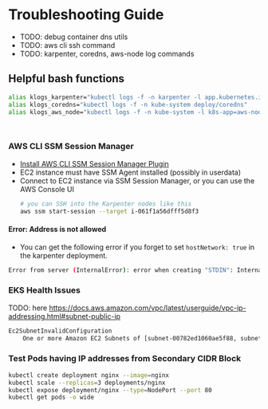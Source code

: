 # Troubleshooting Guide
- TODO: debug container dns utils
- TODO: aws cli ssh command
- TODO: karpenter, coredns, aws-node log commands


## Helpful bash functions
```bash
alias klogs_karpenter="kubectl logs -f -n karpenter -l app.kubernetes.io/name=karpenter"
alias klogs_coredns="kubectl logs -f -n kube-system deploy/coredns"
alias klogs_aws_node="kubectl logs -f -n kube-system -l k8s-app=aws-node"




```

### AWS CLI SSM Session Manager

- [Install AWS CLI SSM Session Manager Plugin](https://docs.aws.amazon.com/systems-manager/latest/userguide/session-manager-working-with-install-plugin.html)
- EC2 instance must have SSM Agent installed (possibly in userdata)
- Connect to EC2 instance via SSM Session Manager, or you can use the AWS Console UI
    ```bash
    # you can SSH into the Karpenter nodes like this
    aws ssm start-session --target i-061f1a56dfff5d8f3
    ```

#### Error: Address is not allowed

- You can get the following error if you forget to set `hostNetwork: true` in the karpenter deployment.
```bash
Error from server (InternalError): error when creating "STDIN": Internal error occurred: failed calling webhook "defaulting.webhook.karpenter.k8s.aws": failed to call webhook: Post "https://karpenter.karpenter.svc:8443/default/karpenter.k8s.aws?timeout=10s": Address is not allowed
```


### EKS Health Issues
TODO: here
https://docs.aws.amazon.com/vpc/latest/userguide/vpc-ip-addressing.html#subnet-public-ip

```bash
Ec2SubnetInvalidConfiguration
	One or more Amazon EC2 Subnets of [subnet-00782ed1060ae5f88, subnet-0af9794264f7165bc, subnet-0b974d5872910ab7b] for node group mymymy does not automatically assign public IP addresses to instances launched into it. If you want your instances to be assigned a public IP address, then you need to enable auto-assign public IP address for the subnet. See IP addressing in VPC guide: https://docs.aws.amazon.com/vpc/latest/userguide/vpc-ip-addressing.html#subnet-public-ip
```


### Test Pods having IP addresses from Secondary CIDR Block
```bash
kubectl create deployment nginx --image=nginx
kubectl scale --replicas=3 deployments/nginx
kubectl expose deployment/nginx --type=NodePort --port 80
kubectl get pods -o wide
```


### 
```bash
```